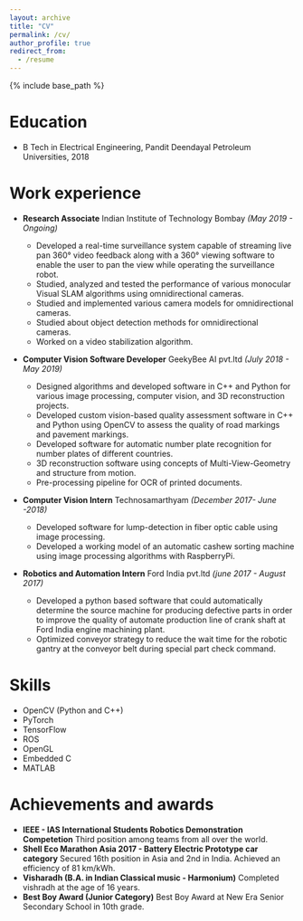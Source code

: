 ```yaml
---
layout: archive
title: "CV"
permalink: /cv/
author_profile: true
redirect_from:
  - /resume
---
```


{% include base_path %}

Education
======
* B Tech in Electrical Engineering, Pandit Deendayal Petroleum Universities, 2018

Work experience
======
- **Research Associate** Indian Institute of Technology Bombay *(May 2019 - Ongoing)* 
  - Developed a real-time surveillance system capable of streaming live pan 360&deg; video feedback along with a 360&deg; viewing software to enable the user to pan the view while operating the surveillance robot.
  - Studied, analyzed and tested the performance of various monocular Visual SLAM algorithms using omnidirectional cameras.
  - Studied and implemented various camera models for omnidirectional cameras.
  - Studied about object detection methods for omnidirectional cameras.
  - Worked on a video stabilization algorithm.

- **Computer Vision Software Developer** GeekyBee AI pvt.ltd *(July 2018 - May 2019)*
  - Designed algorithms and developed software in C++ and Python for various image processing, computer vision, and 3D reconstruction projects.
  - Developed custom vision-based quality assessment software in C++ and Python using OpenCV to assess the quality of road markings and pavement markings.
  - Developed software for automatic number plate recognition for number plates of different countries.
  - 3D reconstruction software using concepts of Multi-View-Geometry and structure from motion.
  - Pre-processing pipeline for OCR of printed documents.

- **Computer Vision Intern** Technosamarthyam *(December 2017- June -2018)*
  - Developed software for lump-detection in fiber optic cable using image processing.
  - Developed a working model of an automatic cashew sorting machine using image processing algorithms with RaspberryPi.

- **Robotics and Automation Intern** Ford India pvt.ltd *(june 2017 - August 2017)*
  - Developed a python based software that could automatically determine the source machine for producing defective parts in order to improve the quality of automate production line of crank shaft at
Ford India engine machining plant.
  - Optimized conveyor strategy to reduce the wait time for the robotic gantry at the
conveyor belt during special part check command.
  
Skills
======

* OpenCV (Python and C++)
* PyTorch 
* TensorFlow
* ROS 
* OpenGL
* Embedded C
* MATLAB


Achievements and awards
======
* **IEEE - IAS International Students Robotics Demonstration Competetion** Third position among teams from all over the world.
* **Shell Eco Marathon Asia 2017 - Battery Electric Prototype car category** Secured 16th position in Asia and 2nd in India. Achieved an efficiency of 81 km/kWh.
* **Visharadh (B.A. in Indian Classical music -  Harmonium)** Completed vishradh at the age of 16 years.
* **Best Boy Award (Junior Category)** Best Boy Award at New Era Senior Secondary School in 10th grade.
